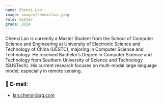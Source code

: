 ```yaml
---
name: Chenxi Lan
image: images/chenxilan.jpeg
role: master
grade: 2024
---
```


Chenxi Lan is currently a Master Student from the School of Computer Science and Engineering at University of Electronic Science and Technology of China (UESTC), majoring in Computer Science and Technology. He received Bachelor’s Degree in Computer Science and Technology from Southern University of Science and Technology (SUSTech). His current research focuses on multi-modal large language model, especially in remote sensing. 

### 📧 E-mail:
- lan.chenxi@qq.com

